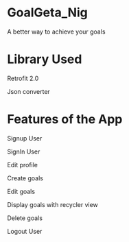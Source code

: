 # GoalGeta_Nig

A better way to achieve your goals


# Library Used

Retrofit 2.0

Json converter


# Features of the App

Signup User

SignIn User

Edit profile

Create goals

Edit goals

Display goals with recycler view

Delete goals

Logout User


